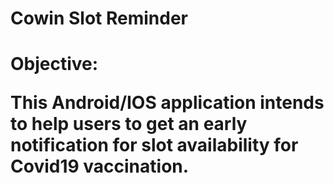 <h1>Cowin Slot Reminder<h1>
Objective: <br>

This Android/IOS application intends to help users to get an early notification for slot availability for Covid19 vaccination.
